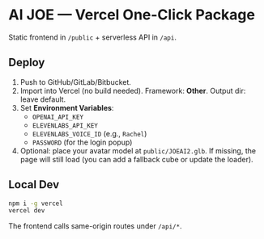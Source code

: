 # AI JOE — Vercel One-Click Package

Static frontend in `/public` + serverless API in `/api`.

## Deploy
1. Push to GitHub/GitLab/Bitbucket.
2. Import into Vercel (no build needed). Framework: **Other**. Output dir: leave default.
3. Set **Environment Variables**:
   - `OPENAI_API_KEY`
   - `ELEVENLABS_API_KEY`
   - `ELEVENLABS_VOICE_ID` (e.g., `Rachel`)
   - `PASSWORD` (for the login popup)
4. Optional: place your avatar model at `public/JOEAI2.glb`. If missing, the page will still load (you can add a fallback cube or update the loader).

## Local Dev
```bash
npm i -g vercel
vercel dev
```

The frontend calls same-origin routes under `/api/*`.
